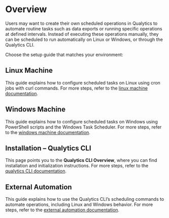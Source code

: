 # Overview

Users may want to create their own scheduled operations in Qualytics to automate routine tasks such as data exports or running specific operations at defined intervals. Instead of executing these operations manually, they can be scheduled to run automatically on Linux or Windows, or through the Qualytics CLI.

Choose the setup guide that matches your environment:

## Linux Machine

This guide explains how to configure scheduled tasks on Linux using cron jobs with curl commands.
For more steps, refer to the [linux machine documentation](linux-machine.md).

## Windows Machine

This guide explains how to configure scheduled tasks on Windows using PowerShell scripts and the Windows Task Scheduler.
For more steps, refer to the [windows machine documentation](windows-machine.md).

## Installation – Qualytics CLI

This page points you to the **Qualytics CLI Overview**, where you can find installation and initialization instructions.
For more steps, refer to the [qualytics CLI documentation](../cli/overview-of-qualytics-cli.md).

## External Automation

This guide explains how to use the Qualytics CLI’s scheduling commands to automate operations, including Linux and Windows behavior.
For more steps, refer to the [external automation documentation](automated-setup-using-qualytics-cli.md).